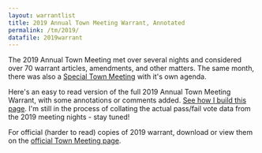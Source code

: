 ```yaml
---
layout: warrantlist
title: 2019 Annual Town Meeting Warrant, Annotated
permalink: /tm/2019/
datafile: 2019warrant
---
```


The 2019 Annual Town Meeting met over several nights and considered over 70 
warrant articles, amendments, and other matters.  The same month, 
there was also a [Special Town Meeting](/tm/2019special) with it's own agenda.

Here's an easy to read version of the full 2019 Annual Town Meeting Warrant, 
with some annotations or comments added.  [See how I build this page](/tm/).
I'm still in the process of collating the actual pass/fail vote data 
from the 2019 meeting nights - stay tuned!

For official (harder to read) copies of 2019 warrant, download 
or view them on the [official Town Meeting page](https://www.arlingtonma.gov/town-governance/town-meeting).


